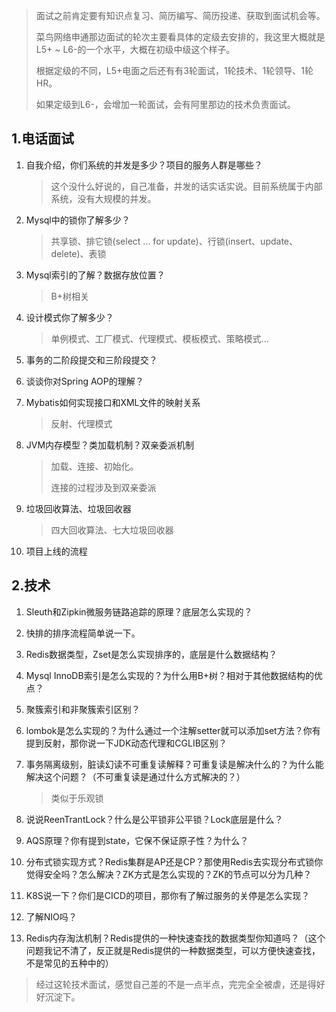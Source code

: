 > 面试之前肯定要有知识点复习、简历编写、简历投递、获取到面试机会等。
>
> 菜鸟网络申通那边面试的轮次主要看具体的定级去安排的，我这里大概就是L5+ ~ L6-的一个水平，大概在初级中级这个样子。
>
> 根据定级的不同，L5+电面之后还有有3轮面试，1轮技术、1轮领导、1轮HR。
>
> 如果定级到L6-，会增加一轮面试，会有阿里那边的技术负责面试。

## 1.电话面试

1. 自我介绍，你们系统的并发是多少？项目的服务人群是哪些？

   > 这个没什么好说的，自己准备，并发的话实话实说。目前系统属于内部系统，没有大规模的并发。

2. Mysql中的锁你了解多少？

   > 共享锁、排它锁(select ... for update)、行锁(insert、update、delete)、表锁 

3. Mysql索引的了解？数据存放位置？

   > B+树相关

4. 设计模式你了解多少？

   > 单例模式、工厂模式、代理模式、模板模式、策略模式...

5. 事务的二阶段提交和三阶段提交？

6. 谈谈你对Spring AOP的理解？

7. Mybatis如何实现接口和XML文件的映射关系

   > 反射、代理模式

8. JVM内存模型？类加载机制？双亲委派机制

   > 加载、连接、初始化。
   >
   > 连接的过程涉及到双亲委派

9. 垃圾回收算法、垃圾回收器

   > 四大回收算法、七大垃圾回收器

10. 项目上线的流程

## 2.技术

1. Sleuth和Zipkin微服务链路追踪的原理？底层怎么实现的？

2. 快排的排序流程简单说一下。

3. Redis数据类型，Zset是怎么实现排序的，底层是什么数据结构？

4. Mysql InnoDB索引是怎么实现的？为什么用B+树？相对于其他数据结构的优点？

5. 聚簇索引和非聚簇索引区别？

6. lombok是怎么实现的？为什么通过一个注解setter就可以添加set方法？你有提到反射，那你说一下JDK动态代理和CGLIB区别？

7. 事务隔离级别，脏读幻读不可重复读解释？可重复读是解决什么的？为什么能解决这个问题？（不可重复读是通过什么方式解决的？）

   > 类似于乐观锁

8. 说说ReenTrantLock？什么是公平锁非公平锁？Lock底层是什么？

9. AQS原理？你有提到state，它保不保证原子性？为什么？

10. 分布式锁实现方式？Redis集群是AP还是CP？那使用Redis去实现分布式锁你觉得安全吗？怎么解决？ZK方式是怎么实现的？ZK的节点可以分为几种？

11. K8S说一下？你们是CICD的项目，那你有了解过服务的关停是怎么实现？

12. 了解NIO吗？

13. Redis内存淘汰机制？Redis提供的一种快速查找的数据类型你知道吗？（这个问题我记不清了，反正就是Redis提供的一种数据类型，可以方便快速查找，不是常见的五种中的）

> 经过这轮技术面试，感觉自己差的不是一点半点，完完全全被虐，还是得好好沉淀下。

